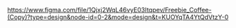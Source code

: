 https://www.figma.com/file/1Qjxj2WqL46vyE03Itqpev/Freebie_Coffee-(Copy)?type=design&node-id=0-2&mode=design&t=KUOYqTA4YtQdVtzY-0